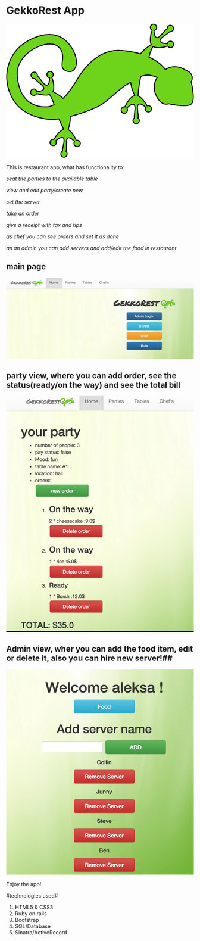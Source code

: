 # GekkoRest App #
![GekkoRest](/public/img/geko.png)


This is restaurant app, what has functionality to:

*seat the parties to the available table*

*view and edit party/create new*

*set the server*

*take an order*

*give a receipt with tax and tips*

*as chef you can see orders and set it as done*

*as an admin you can add servers and add/edit the food in restaurant*

## main page ##
![1](/public/img/1.png)
## party view, where you can add order, see the status(ready/on the way) and see the total bill ##
![2](/public/img/2.png)
##  Admin view, wher you can add the food item, edit or delete it, also you can hire new server!##
![3](/public/img/3.png)

Enjoy the app!

#technologies used#
1. HTML5 & CSS3
2. Ruby on rails
3. Bootstrap
4. SQL/Database
5. Sinatra/ActiveRecord
